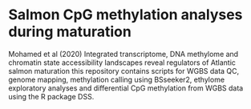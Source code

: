 # Salmon CpG methylation analyses during maturation 
Mohamed et al (2020) Integrated transcriptome, DNA methylome and chromatin state accessibility landscapes reveal regulators of Atlantic salmon maturation
this repository contains scripts for WGBS data QC, genome mapping, methylation calling using BSseeker2, ethylome exploratory analyses and differential CpG methylation from WGBS data using the R package DSS. 
